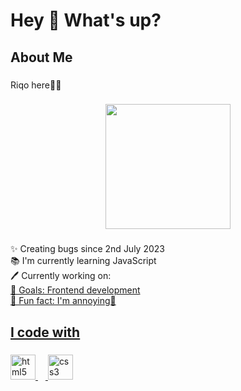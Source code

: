 <h1 align="left">Hey 👋 What's up?</h1>

###

<h2 align="left">About Me</h2>

###

<p align="left">Riqo here👋🏻</p>

###

<div align="center">
  <img height="200" src="https://i.pinimg.com/originals/1c/a0/7b/1ca07b08cdc39d3cd272b77c2fa8999a.gif"  />
</div>

###

<p align="left">✨ Creating bugs since 2nd July 2023<br>📚 I'm currently learning JavaScript<br>🖊️ Currently working on:<a href="https://github.com/Hridoy0016/Blaze" Blaze ><br>🎯 Goals: Frontend development<br>🎲 Fun fact: I'm annoying🫥</p>

###

<h2 align="left">I code with</h2>

###

<div align="left">
  <img src="https://cdn.jsdelivr.net/gh/devicons/devicon/icons/html5/html5-original.svg" height="40" alt="html5 logo"  />
  <img width="12" />
  <img src="https://cdn.jsdelivr.net/gh/devicons/devicon/icons/css3/css3-original.svg" height="40" alt="css3 logo"  />
</div>

###
